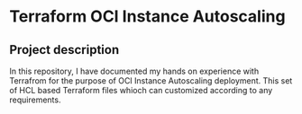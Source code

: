 # Terraform OCI Instance Autoscaling 

## Project description

In this repository, I have documented my hands on experience with Terrafrom for the purpose of OCI Instance Autoscaling deployment. This set of HCL based Terraform files whioch can customized according to any requirements.   

